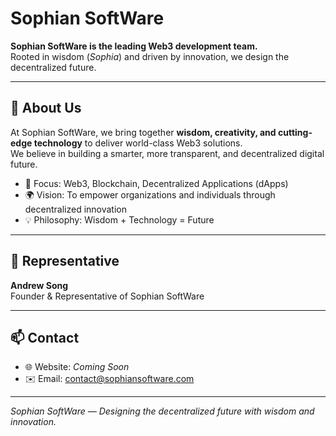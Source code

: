 # Sophian SoftWare

**Sophian SoftWare is the leading Web3 development team.**  
Rooted in wisdom (*Sophia*) and driven by innovation, we design the decentralized future.

---

## 🚀 About Us
At Sophian SoftWare, we bring together **wisdom, creativity, and cutting-edge technology** to deliver world-class Web3 solutions.  
We believe in building a smarter, more transparent, and decentralized digital future.

- 🔗 Focus: Web3, Blockchain, Decentralized Applications (dApps)  
- 🌍 Vision: To empower organizations and individuals through decentralized innovation  
- 💡 Philosophy: Wisdom + Technology = Future  

---

## 👤 Representative
**Andrew Song**  
Founder & Representative of Sophian SoftWare  

---

## 📫 Contact
- 🌐 Website: *Coming Soon*  
- ✉️ Email: contact@sophiansoftware.com  

---

*Sophian SoftWare — Designing the decentralized future with wisdom and innovation.*
